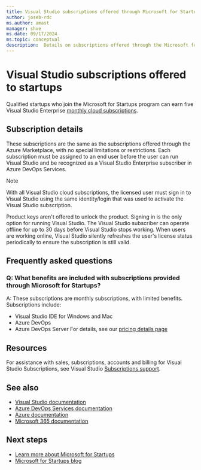 ```yaml
---
title: Visual Studio subscriptions offered through Microsoft for Startups
author: joseb-rdc
ms.author: amast
manager: shve
ms.date: 09/17/2024
ms.topic: conceptual
description:  Details on subscriptions offered through the Microsoft for Startups program.
---
```


# Visual Studio subscriptions offered to startups

Qualified startups who join the Microsoft for Startups program can earn five Visual Studio Enterprise [monthly cloud subscriptions](https://visualstudio.microsoft.com/vs/pricing-details/). 

## Subscription details 

These subscriptions are the same as the subscriptions offered through the Azure Marketplace, with no special limitations or restrictions. Each subscription must be assigned to an end user before the user can run Visual Studio and be recognized as a Visual Studio Enterprise subscriber in Azure DevOps Services.

> [!NOTE]
> With all Visual Studio cloud subscriptions, the licensed user must sign in to Visual Studio using the same identity/login that was used to activate the Visual Studio subscription.

Product keys aren't offered to unlock the product. Signing in is the only option for running Visual Studio. The Visual Studio subscriber can operate offline for up to 30 days before Visual Studio stops working. When users are working online, Visual Studio silently refreshes the user's license status periodically to ensure the subscription is still valid.

## Frequently asked questions

### Q: What benefits are included with subscriptions provided through Microsoft for Startups?

A:  These subscriptions are monthly subscriptions, with limited benefits.  Subscriptions include:
+ Visual Studio IDE for Windows and Mac
+ Azure DevOps 
+ Azure DevOps Server 
For details, see our [pricing details page](https://visualstudio.microsoft.com/vs/pricing-details/)

## Resources

For assistance with sales, subscriptions, accounts and billing for Visual Studio Subscriptions, see Visual Studio [Subscriptions support](https://aka.ms/vssubscriberhelp).

## See also

+ [Visual Studio documentation](/visualstudio/)
+ [Azure DevOps Services documentation](/azure/devops/)
+ [Azure documentation](/azure/)
+ [Microsoft 365 documentation](/microsoft-365/)

## Next steps

+ [Learn more about Microsoft for Startups](https://startups.microsoft.com)
+ [Microsoft for Startups blog](https://startups.microsoft.com/Blog?search=Microsoft%20for%20Startups)